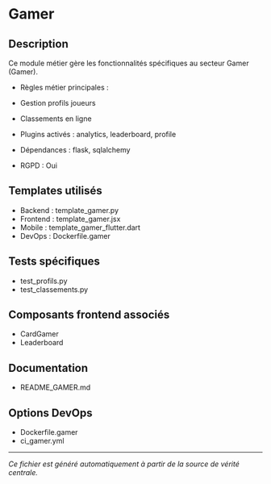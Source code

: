 # Gamer

## Description
Ce module métier gère les fonctionnalités spécifiques au secteur Gamer (Gamer).

- Règles métier principales :
- Gestion profils joueurs
- Classements en ligne


- Plugins activés : analytics, leaderboard, profile
- Dépendances : flask, sqlalchemy
- RGPD : Oui

## Templates utilisés
- Backend : template_gamer.py
- Frontend : template_gamer.jsx
- Mobile : template_gamer_flutter.dart
- DevOps : Dockerfile.gamer

## Tests spécifiques
- test_profils.py
- test_classements.py


## Composants frontend associés
- CardGamer
- Leaderboard


## Documentation
- README_GAMER.md


## Options DevOps
- Dockerfile.gamer
- ci_gamer.yml


---
*Ce fichier est généré automatiquement à partir de la source de vérité centrale.*